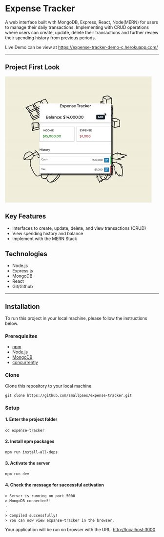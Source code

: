 # Expense Tracker

A web interface built with MongoDB, Express, React, Node(MERN) for users to manage their daily transactions. Implementing with CRUD operations where users can create, update, delete their transactions and further review their spending history from previous periods.

Live Demo can be view at <https://expense-tracker-demo-c.herokuapp.com/>

---

## Project First Look

![Expense Tracker gif](expense-tracker.gif)

## Key Features

- Interfaces to create, update, delete, and view transactions (CRUD)
- View spending history and balance
- Implement with the MERN Stack

## Technologies

- Node.js
- Express.js
- MongoDB
- React
- Git/Github

---

## Installation

To run this project in your local machine, please follow the instructions below.

### Prerequisites

- [npm](https://docs.npmjs.com/)
- [Node.js](https://nodejs.org/en/)
- [MongoDB](https://docs.mongodb.com/manual/installation/)
- [concurrently](https://www.npmjs.com/package/concurrently)

### Clone

Clone this repository to your local machine

```{ .git }
git clone https://github.com/smallpaes/expense-tracker.git
```

### Setup

#### 1. Enter the project folder

```{console}
cd expense-tracker
```

#### 2. Install npm packages

```{console}
npm run install-all-deps
```

#### 3. Activate the server

```{console}
npm run dev
```

#### 4. Check the message for successful activation

```{console}
> Server is running on port 5000
> MongoDB connected!!
.
.
> Compiled successfully!
> You can now view expanse-tracker in the browser.
```

Your application will be run on browser with the URL: <http://localhost:3000>

